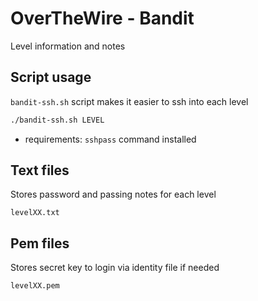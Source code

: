 # OverTheWire - Bandit
Level information and notes

## Script usage
`bandit-ssh.sh` script makes it easier to ssh into each level

```bash
./bandit-ssh.sh LEVEL
```
- requirements: `sshpass` command installed

## Text files
Stores password and passing notes for each level
```
levelXX.txt
```

## Pem files
Stores secret key to login via identity file if needed
```
levelXX.pem
```